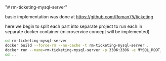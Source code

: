 "# rm-ticketing-mysql-server" 

basic implementation was done at https://github.com/Roman75/ticketing

here we begin to split each part into separate project to run each in separate docker container (microservice concept will be implemented)

```bash
cd rm-ticketing-mysql-server
docker build --force-rm --no-cache -t rm-ticketing-mysql-server .
docker run --name=rm-ticketing-mysql-server -p 3306:3306 -e MYSQL_ROOT_PASSWORD=Passw0Rd! -d -v rm_ticketing_mysql_volume:/var/lib/mysql rm-ticketing-mysql-server
cd ..
```
